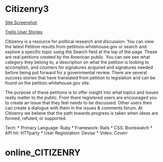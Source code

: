 # Citizenry3


[Site Screenshot](http://i.imgur.com/tCGigWV.png)

[Trello User Stories](http://i.imgur.com/KVAnE92.png)

Citizenry is a resource for political research and discussion. You can view the latest Petition results from petitions.whitehouse.gov or search and explore a specific topic using the Search field at the top of the page. These are real petitions created by the American public. You can see see what category they belong to, a description on what the petition is looking to accomplish, and counters for signatures acquired and signatures needed before being put forward for a governmental review. There are several success stories that have translated from petition to legislation and can be found on the petition.whitehouse.gov site.

The purpose of these petitions is to offer insight into what topics and issues really matter to the public. From there registered users are encouraged you to create an Issue that they feel needs to be discussed. Other users then can create a dialogue with them in the issues & comments forum. At Citizenry we believe that the path towards progress is taken when ideas are formed, refuted, or supported.


Tech: 
    * Primary Language: Ruby
    * Framework: Rails
    * CSS: Bootswatch
    * API hit: HTTparty
    * User Registration: Devise
    * Video: Coverr
# online_CITIZENRY
